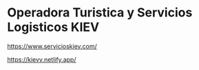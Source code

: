 # Operadora Turistica y Servicios Logisticos KIEV

https://www.servicioskiev.com/

https://kievv.netlify.app/
